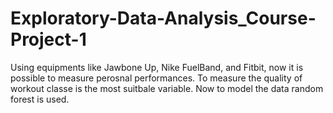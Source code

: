 # Exploratory-Data-Analysis_Course-Project-1

Using equipments like Jawbone Up, Nike FuelBand, and Fitbit, 
now it is possible to measure perosnal performances. 
To measure the quality of workout classe is the most suitbale variable.
Now to model the data random forest is used.

